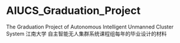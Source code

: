 # AIUCS_Graduation_Project
The Graduation Project of Autonomous Intelligent Unmanned Cluster System
江南大学 自主智能无人集群系统课程组每年的毕业设计的材料
